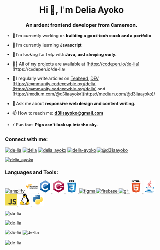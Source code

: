 <h1 align="center">Hi 👋, I'm Delia Ayoko</h1>
<h3 align="center">An ardent frontend developer from Cameroon.</h3>


- 🔭 I’m currently working on **building a good tech stack and a portfolio**

- 🌱 I’m currently learning **Javascript**

- 🤝 I’m looking for help with **Java, and sleeping early.**

- 👨‍💻 All of my projects are available at [https://codepen.io/de-lia](https://codepen.io/de-lia) 

- 📝 I regularly write articles on [Tealfeed](https://tealfeed.com/), [DEV](https://dev.to/delia),  [https://community.codenewbie.org/delia](https://community.codenewbie.org/delia) and [https://medium.com/@d3liaayoko](https://medium.com/@d3liaayoko)/

- 💬 Ask me about **responsive web design and content writing.**

- 📫 How to reach me: **d3liaayoko@gmail.com**

- ⚡ Fun fact: **Pigs can't look up into the sky.**

<h3 align="left">Connect with me:</h3>
<p align="left">
<a href="https://codepen.io/de-lia" target="blank"><img align="center" src="https://raw.githubusercontent.com/rahuldkjain/github-profile-readme-generator/master/src/images/icons/Social/codepen.svg" alt="de-lia" height="30" width="40" /></a>
<a href="https://dev.to/delia" target="blank"><img align="center" src="https://raw.githubusercontent.com/rahuldkjain/github-profile-readme-generator/master/src/images/icons/Social/devto.svg" alt="delia" height="30" width="40" /></a>
<a href="https://twitter.com/delia_ayoko" target="blank"><img align="center" src="https://raw.githubusercontent.com/rahuldkjain/github-profile-readme-generator/master/src/images/icons/Social/twitter.svg" alt="delia_ayoko" height="30" width="40" /></a>
<a href="https://linkedin.com/in/delia-ayoko" target="blank"><img align="center" src="https://raw.githubusercontent.com/rahuldkjain/github-profile-readme-generator/master/src/images/icons/Social/linked-in-alt.svg" alt="delia-ayoko" height="30" width="40" /></a>
<a href="https://medium.com/@d3liaayoko" target="blank"><img align="center" src="https://raw.githubusercontent.com/rahuldkjain/github-profile-readme-generator/master/src/images/icons/Social/medium.svg" alt="@d3liaayoko" height="30" width="40" /></a>
</p>
<p align="left"> <a href="https://twitter.com/delia_ayoko" target="blank"><img src="https://img.shields.io/twitter/follow/delia_ayoko?logo=twitter&style=for-the-badge" alt="delia_ayoko" /></a> </p>

<h3 align="left">Languages and Tools:</h3>
<p align="left"> <a href="https://aws.amazon.com/amplify/" target="_blank" rel="noreferrer"> <img src="https://docs.amplify.aws/assets/logo-dark.svg" alt="amplify" width="40" height="40"/> </a> <a href="https://aws.amazon.com" target="_blank" rel="noreferrer"> <img src="https://raw.githubusercontent.com/devicons/devicon/master/icons/amazonwebservices/amazonwebservices-original-wordmark.svg" alt="aws" width="40" height="40"/> </a> <a href="https://www.cprogramming.com/" target="_blank" rel="noreferrer"> <img src="https://raw.githubusercontent.com/devicons/devicon/master/icons/c/c-original.svg" alt="c" width="40" height="40"/> </a> <a href="https://www.w3schools.com/cpp/" target="_blank" rel="noreferrer"> <img src="https://raw.githubusercontent.com/devicons/devicon/master/icons/cplusplus/cplusplus-original.svg" alt="cplusplus" width="40" height="40"/> </a> <a href="https://www.w3schools.com/css/" target="_blank" rel="noreferrer"> <img src="https://raw.githubusercontent.com/devicons/devicon/master/icons/css3/css3-original-wordmark.svg" alt="css3" width="40" height="40"/> </a> <a href="https://www.figma.com/" target="_blank" rel="noreferrer"> <img src="https://www.vectorlogo.zone/logos/figma/figma-icon.svg" alt="figma" width="40" height="40"/> </a> <a href="https://firebase.google.com/" target="_blank" rel="noreferrer"> <img src="https://www.vectorlogo.zone/logos/firebase/firebase-icon.svg" alt="firebase" width="40" height="40"/> </a> <a href="https://git-scm.com/" target="_blank" rel="noreferrer"> <img src="https://www.vectorlogo.zone/logos/git-scm/git-scm-icon.svg" alt="git" width="40" height="40"/> </a> <a href="https://www.w3.org/html/" target="_blank" rel="noreferrer"> <img src="https://raw.githubusercontent.com/devicons/devicon/master/icons/html5/html5-original-wordmark.svg" alt="html5" width="40" height="40"/> </a> <a href="https://www.java.com" target="_blank" rel="noreferrer"> <img src="https://raw.githubusercontent.com/devicons/devicon/master/icons/java/java-original.svg" alt="java" width="40" height="40"/> </a> <a href="https://developer.mozilla.org/en-US/docs/Web/JavaScript" target="_blank" rel="noreferrer"> <img src="https://raw.githubusercontent.com/devicons/devicon/master/icons/javascript/javascript-original.svg" alt="javascript" width="40" height="40"/> </a> <a href="https://www.linux.org/" target="_blank" rel="noreferrer"> <img src="https://raw.githubusercontent.com/devicons/devicon/master/icons/linux/linux-original.svg" alt="linux" width="40" height="40"/> </a> <a href="https://www.python.org" target="_blank" rel="noreferrer"> <img src="https://raw.githubusercontent.com/devicons/devicon/master/icons/python/python-original.svg" alt="python" width="40" height="40"/> </a> </p>

<p align="left"> <img src="https://komarev.com/ghpvc/?username=de-lia&label=Profile%20views&color=0e75b6&style=flat" alt="de-lia" /> </p>

<p align="left"> <a href="https://github.com/ryo-ma/github-profile-trophy"><img src="https://github-profile-trophy.vercel.app/?username=de-lia" alt="de-lia" /></a> </p>

<p><img align="left" src="https://github-readme-stats.vercel.app/api/top-langs?username=de-lia&show_icons=true&locale=en&layout=compact" alt="de-lia" /></p>

<p>&nbsp;<img align="center" src="https://github-readme-stats.vercel.app/api?username=de-lia&show_icons=true&locale=en" alt="de-lia" /></p>

<p><img align="center" src="https://github-readme-streak-stats.herokuapp.com/?user=de-lia&" alt="de-lia" /></p>

